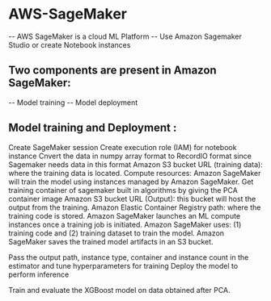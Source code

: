 # AWS-SageMaker

-- AWS SageMaker is a cloud ML Platform
-- Use Amazon Sagemaker Studio or create Notebook instances

## Two components are present in Amazon SageMaker: 
-- Model training 
-- Model deployment

##  Model training and Deployment :


Create SageMaker session
Create execution role (IAM) for notebook instance
Cnvert the data in numpy array format to RecordIO format since Sagemaker needs data in this format
Amazon S3 bucket URL (training data): where the training data is located.
Compute resources: Amazon SageMaker will train the model using instances managed by Amazon SageMaker.
Get training container of sagemaker built in algorithms by giving the PCA container image
Amazon S3 bucket URL (Output): this bucket will host the output from the training.
Amazon Elastic Container Registry path: where the training code is stored. 
Amazon SageMaker launches an ML compute instances once a training job is initiated. 
Amazon SageMaker uses: (1) training code and (2) training dataset to train the model. 
Amazon SageMaker saves the trained model artifacts in an S3 bucket.

Pass the output path, instance type, container and instance count in the estimator and tune hyperparameters for training 
Deploy the model to perform inference

Train and evaluate the XGBoost model on data obtained after PCA.



